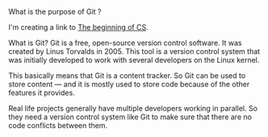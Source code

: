 What is the purpose of Git ? 
<p>I'm creating a link to
<a href="https://www.freecodecamp.org/news/the-beginners-guide-to-git-github/#:~:text=So%20Git%20can%20be%20used%20to%20store%20content,that%20there%20are%20no%20code%20conflicts%20between%20them.">The beginning of CS</a>.
</p>



What is Git?
Git is a free, open-source version control software. It was created by Linus Torvalds in 2005. This tool is a version control system that was initially developed to work with several developers on the Linux kernel.

This basically means that Git is a content tracker. So Git can be used to store content — and it is mostly used to store code because of the other features it provides.

Real life projects generally have multiple developers working in parallel. So they need a version control system like Git to make sure that there are no code conflicts between them.
